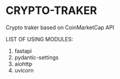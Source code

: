 # CRYPTO-TRAKER
 Crypto traker based on CoinMarketCap API

LIST OF USING MODULES:
1. fastapi
2. pydantic-settings
3. aiohttp
4. uvicorn